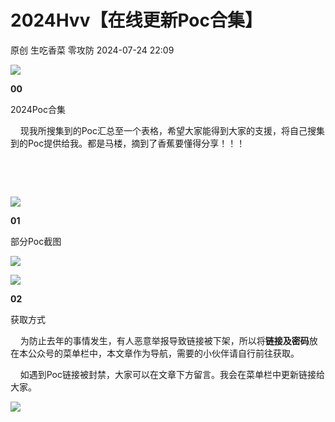 #  2024Hvv【在线更新Poc合集】   
原创 生吃香菜  零攻防   2024-07-24 22:09  
  
![](https://mmbiz.qpic.cn/mmbiz_gif/d3G5E8SstSiaCsZrqfukC4iazrCgxx60Cd98pgKXLdFUyGQZgANJxeiaBda1pHrIB12ZhllRqibzhjyUb8WsEVeUyQ/640?wx_fmt=gif&wxfrom=5&tp=webp&wx_lazy=1 "")  
  
**00**  
  
  
2024Poc合集  
  
    现我所搜集到的Poc汇总至一个表格，希望大家能得到大家的支援，将自己搜集到的Poc提供给我。都是马楼，摘到了香蕉要懂得分享！！！  
  
    
  
      
  
![](https://mmbiz.qpic.cn/mmbiz_gif/d3G5E8SstSiaCsZrqfukC4iazrCgxx60Cd98pgKXLdFUyGQZgANJxeiaBda1pHrIB12ZhllRqibzhjyUb8WsEVeUyQ/640?wx_fmt=gif&wxfrom=5&tp=webp&wx_lazy=1 "")  
  
**01**  
  
  
部分Poc截图  
  
![](https://mmbiz.qpic.cn/mmbiz_png/9q9BkLgdQNtu8bOqk4atE4L6Q7CRZwAXPBCp4pRFiaDqyt7TwCMaaLrRPyr1vJuw4RsmGIVZ5zZQWQkN6S3OpUw/640?wx_fmt=png&from=appmsg "")  
  
  
![](https://mmbiz.qpic.cn/mmbiz_gif/d3G5E8SstSiaCsZrqfukC4iazrCgxx60Cd98pgKXLdFUyGQZgANJxeiaBda1pHrIB12ZhllRqibzhjyUb8WsEVeUyQ/640?wx_fmt=gif&wxfrom=5&tp=webp&wx_lazy=1 "")  
  
**02**  
  
  
获取方式  
  
    为防止去年的事情发生，有人恶意举报导致链接被下架，所以将**链接及密码**放在本公众号的菜单栏中，本文章作为导航，需要的小伙伴请自行前往获取。  
  
    如遇到Poc链接被封禁，大家可以在文章下方留言。我会在菜单栏中更新链接给大家。  
  
![](https://mmbiz.qpic.cn/mmbiz_png/9q9BkLgdQNtu8bOqk4atE4L6Q7CRZwAXEmvZ7OmicdnKfibWGS5DmcnYeQgB3pibM8jWP7H6emv1UrPzuDRicG9Uiaw/640?wx_fmt=png&from=appmsg "")  
  
  
